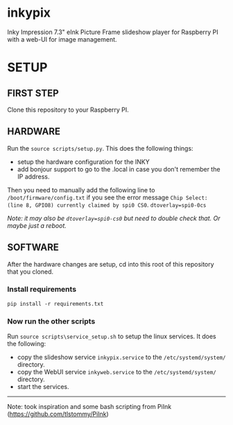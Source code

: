 # inkypix
Inky Impression 7.3" eInk Picture Frame slideshow player for Raspberry PI with a web-UI for image management.


# SETUP

## FIRST STEP
Clone this repository to your Raspberry PI.

## HARDWARE
Run the `source scripts/setup.py`. This does the following things:
   - setup the hardware configuration for the INKY
   - add bonjour support to go to the <hostname>.local in case you don't remember the IP address.

Then you need to manually add the following line to `/boot/firmware/config.txt` if you see the error message `Chip Select: (line 8, GPIO8) currently claimed by spi0 CS0`.
`dtoverlay=spi0-0cs`

*Note: it may also be `dtoverlay=spi0-cs0` but need to double check that. Or maybe just a reboot.* 

## SOFTWARE
After the hardware changes are setup, cd into this root of this repository that you cloned. 

### Install requirements
`pip install -r requirements.txt`

### Now run the other scripts
Run `source scripts\service_setup.sh` to setup the linux services. It does the following:
   - copy the slideshow service `inkypix.service` to the `/etc/systemd/system/` directory. 
   - copy the WebUI service `inkyweb.service` to the `/etc/systemd/system/` directory.
   - start the services.
     
---
Note: took inspiration and some bash scripting from PiInk (https://github.com/tlstommy/PiInk)

